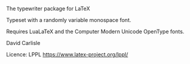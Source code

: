 The typewriter package for LaTeX

Typeset with a randomly variable monospace font.

Requires LuaLaTeX and the Computer Modern Unicode OpenType fonts.

David Carlisle

Licence: LPPL
https://www.latex-project.org/lppl/